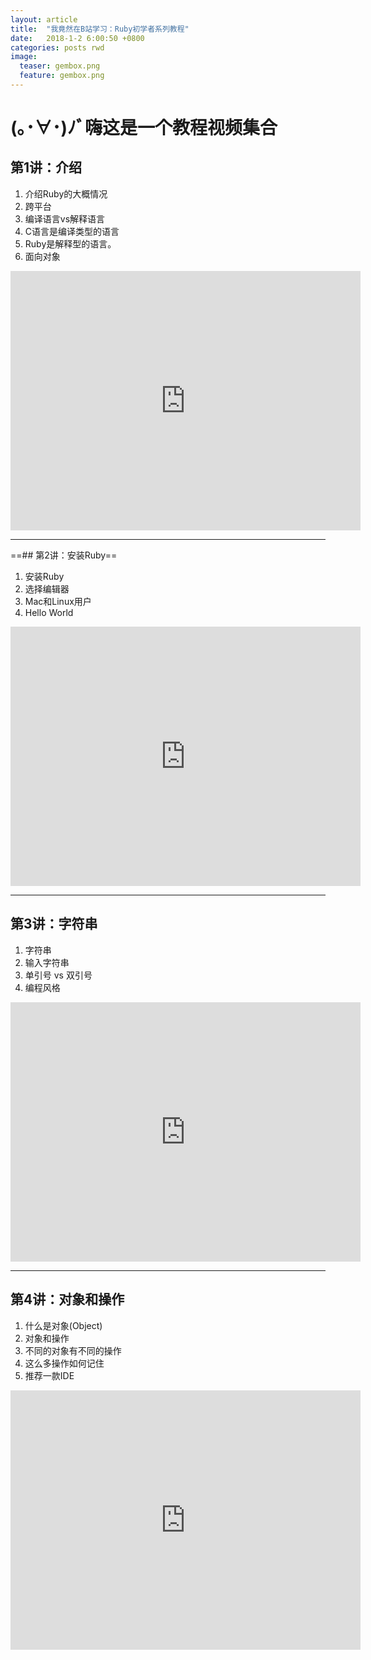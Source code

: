 ```yaml
---
layout: article
title:  "我竟然在B站学习：Ruby初学者系列教程"
date:   2018-1-2 6:00:50 +0800
categories: posts rwd
image:
  teaser: gembox.png
  feature: gembox.png
---
```


# (｡･∀･)ﾉﾞ嗨这是一个教程视频集合


## 第1讲：介绍
1. 介绍Ruby的大概情况
1. 跨平台
1. 编译语言vs解释语言
1. C语言是编译类型的语言
1. Ruby是解释型的语言。
1. 面向对象
<iframe width="560" height="415" src="https://www.bilibili.com/video/av8041477/?from=search&seid=12661634401413064983" frameborder="0" allowfullscreen></iframe>

---


==## 第2讲：安装Ruby==
1. 安装Ruby
1. 选择编辑器
1. Mac和Linux用户
1. Hello World

<iframe width="560" height="415" src="https://www.bilibili.com/video/av8041504/" frameborder="0" allowfullscreen></iframe>


---

## 第3讲：字符串
1. 字符串
1. 输入字符串
1. 单引号 vs 双引号
1. 编程风格

<iframe width="560" height="415" src="https://www.bilibili.com/video/av8104086/" frameborder="0" allowfullscreen></iframe>


---

## 第4讲：对象和操作
1. 什么是对象(Object)
1. 对象和操作
1. 不同的对象有不同的操作
1. 这么多操作如何记住
1. 推荐一款IDE

<iframe width="560" height="415" src="https://www.bilibili.com/video/av8163122/" frameborder="0" allowfullscreen></iframe>